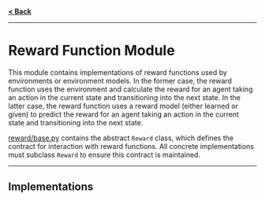 [**< Back**](../README.md)

---

# Reward Function Module

This module contains implementations of reward functions used by environments or environment models. In the former case, the reward function uses the environment and calculate the reward for an agent taking an action in the current state and transitioning into the next state. In the latter case, the reward function uses a reward model (either learned or given) to predict the reward for an agent taking an action in the current state and transitioning into the next state.

[reward/base.py](./base.py) contains the abstract `Reward` class, which defines the contract for interaction with reward functions. All concrete implementations must subclass `Reward` to ensure this contract is maintained.

---

## Implementations

### 


